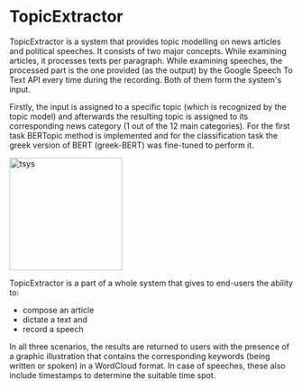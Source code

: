 # TopicExtractor

TopicExtractor is a system that provides topic modelling on news articles and political speeches.
It consists of two major concepts. While examining articles, it processes texts per paragraph. While examining speeches, the processed part is the one provided (as the output) by the Google Speech To Text API every time during the recording. Both of them form the system's input.

Firstly, the input is assigned to a specific topic (which is recognized by the topic model) and afterwards the resulting topic is assigned to its corresponding news category (1 out of the 12 main categories). For the first task BERTopic method is implemented and for the classification task the greek version of BERT (greek-BERT) was fine-tuned to perform it.

<img src="tsys.jpg" alt="tsys" width="200"/>

TopicExtractor is a part of a whole system that gives to end-users the ability to:
* compose an article
* dictate a text and
* record a speech

In all three scenarios, the results are returned to users with the presence of a graphic illustration that contains the corresponding keywords (being written or spoken) in a WordCloud format. In case of speeches, these also include timestamps to determine the suitable time spot. 
